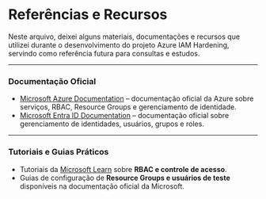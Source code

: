 # Referências e Recursos

Neste arquivo, deixei alguns materiais, documentações e recursos que utilizei durante o desenvolvimento do projeto Azure IAM Hardening, servindo como referência futura para consultas e estudos.

---

### Documentação Oficial

- [Microsoft Azure Documentation](https://learn.microsoft.com/azure/) – documentação oficial da Azure sobre serviços, RBAC, Resource Groups e gerenciamento de identidade.  
- [Microsoft Entra ID Documentation](https://learn.microsoft.com/entra/) – documentação oficial sobre gerenciamento de identidades, usuários, grupos e roles.  

---

### Tutoriais e Guias Práticos

- Tutoriais da [Microsoft Learn](https://learn.microsoft.com/) sobre **RBAC e controle de acesso**.  
- Guias de configuração de **Resource Groups e usuários de teste** disponíveis na documentação oficial da Microsoft.  